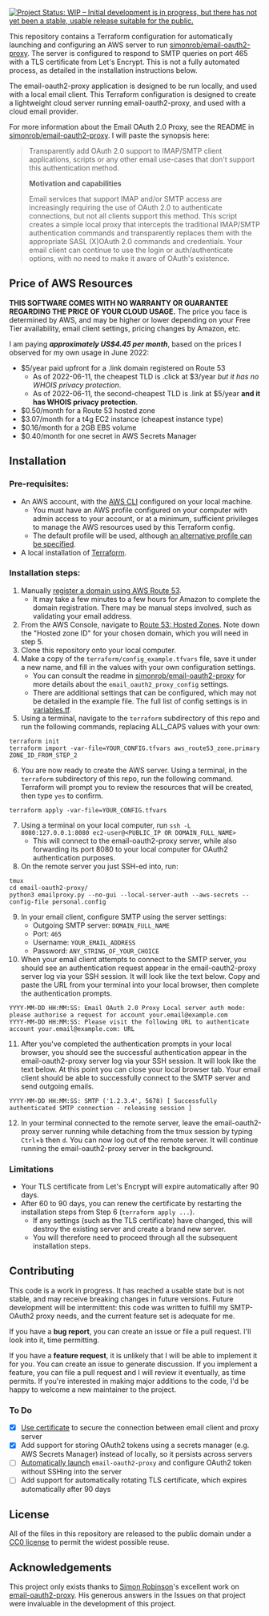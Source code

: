 [![Project Status: WIP – Initial development is in progress, but there has not yet been a stable, usable release suitable for the public.](https://www.repostatus.org/badges/latest/wip.svg)](https://www.repostatus.org/#wip)

This repository contains a Terraform configuration for automatically launching and configuring an AWS server to run [simonrob/email-oauth2-proxy](https://github.com/simonrob/email-oauth2-proxy). The server is configured to respond to SMTP queries on port 465 with a TLS certificate from Let's Encrypt. This is not a fully automated process, as detailed in the installation instructions below.

The email-oauth2-proxy application is designed to be run locally, and used with a local email client. This Terraform configuration is designed to create a lightweight cloud server running email-oauth2-proxy, and used with a cloud email provider.

For more information about the Email OAuth 2.0 Proxy, see the README in [simonrob/email-oauth2-proxy](https://github.com/simonrob/email-oauth2-proxy#readme). I will paste the synopsis here:

> Transparently add OAuth 2.0 support to IMAP/SMTP client applications, scripts or any other email use-cases that don't support this authentication method.
> 
> **Motivation and capabilities**
> 
> Email services that support IMAP and/or SMTP access are increasingly requiring the use of OAuth 2.0 to authenticate connections, but not all clients support this method. This script creates a simple local proxy that intercepts the traditional IMAP/SMTP authentication commands and transparently replaces them with the appropriate SASL (X)OAuth 2.0 commands and credentials. Your email client can continue to use the login or auth/authenticate options, with no need to make it aware of OAuth's existence.

## Price of AWS Resources

**THIS SOFTWARE COMES WITH NO WARRANTY OR GUARANTEE REGARDING THE PRICE OF YOUR CLOUD USAGE.** The price you face is determined by AWS, and may be higher or lower depending on your Free Tier availability, email client settings, pricing changes by Amazon, etc.

I am paying ***approximately US$4.45 per month***, based on the prices I observed for my own usage in June 2022:
* $5/year paid upfront for a .link domain registered on Route 53
   * As of 2022-06-11, the cheapest TLD is .click at $3/year *but it has no WHOIS privacy protection*.
   * As of 2022-06-11, the second-cheapest TLD is .link at $5/year **and it has WHOIS privacy protection**.
* $0.50/month for a Route 53 hosted zone
* $3.07/month for a t4g EC2 instance (cheapest instance type)
* $0.16/month for a 2GB EBS volume
* $0.40/month for one secret in AWS Secrets Manager

## Installation

### Pre-requisites:

* An AWS account, with the [AWS CLI](https://aws.amazon.com/cli/) configured on your local machine.
   * You must have an AWS profile configured on your computer with admin access to your account, or at a minimum, sufficient privileges to manage the AWS resources used by this Terraform config.
   * The default profile will be used, although [an alternative profile can be specified](https://github.com/michaelstepner/email-oauth2-proxy-aws/blob/6c31fef7bbc091b1f756ce969fb60bb951786e29/terraform/variables.tf#L5).
* A local installation of [Terraform](https://www.terraform.io/downloads).

### Installation steps:
1. Manually [register a domain using AWS Route 53](https://us-east-1.console.aws.amazon.com/route53/home#DomainRegistration).
   * It may take a few minutes to a few hours for Amazon to complete the domain registration. There may be manual steps involved, such as validating your email address.
2. From the AWS Console, navigate to [Route 53: Hosted Zones](https://us-east-1.console.aws.amazon.com/route53/v2/hostedzones#). Note down the "Hosted zone ID" for your chosen domain, which you will need in step 5.
3. Clone this repository onto your local computer.
4. Make a copy of the `terraform/config_example.tfvars` file, save it under a new name, and fill in the values with your own configuration settings.
   * You can consult the readme in [simonrob/email-oauth2-proxy](https://github.com/simonrob/email-oauth2-proxy#readme) for more details about the `email_oauth2_proxy_config` settings.
   * There are additional settings that can be configured, which may not be detailed in the example file. The full list of config settings is in [variables.tf](https://github.com/michaelstepner/email-oauth2-proxy-aws/blob/main/terraform/variables.tf).
5. Using a terminal, navigate to the `terraform` subdirectory of this repo and run the following commands, replacing ALL_CAPS values with your own:
```
terraform init
terraform import -var-file=YOUR_CONFIG.tfvars aws_route53_zone.primary ZONE_ID_FROM_STEP_2
```
6. You are now ready to create the AWS server. Using a terminal, in the `terraform` subdirectory of this repo, run the following command. Terraform will prompt you to review the resources that will be created, then type `yes` to confirm.
```
terraform apply -var-file=YOUR_CONFIG.tfvars
```
7. Using a terminal on your local computer, run `ssh -L 8080:127.0.0.1:8080 ec2-user@<PUBLIC_IP OR DOMAIN_FULL_NAME>`
   * This will connect to the email-oauth2-proxy server, while also forwarding its port 8080 to your local computer for OAuth2 authentication purposes.
8. On the remote server you just SSH-ed into, run:
```
tmux
cd email-oauth2-proxy/
python3 emailproxy.py --no-gui --local-server-auth --aws-secrets --config-file personal.config
```
9. In your email client, configure SMTP using the server settings:
   * Outgoing SMTP server: `DOMAIN_FULL_NAME`
   * Port: `465`
   * Username: `YOUR_EMAIL_ADDRESS`
   * Password: `ANY_STRING_OF_YOUR_CHOICE`
10. When your email client attempts to connect to the SMTP server, you should see an authentication request appear in the email-oauth2-proxy server log via your SSH session. It will look like the text below. Copy and paste the URL from your terminal into your local browser, then complete the authentication prompts.
```
YYYY-MM-DD HH:MM:SS: Email OAuth 2.0 Proxy Local server auth mode: please authorise a request for account your.email@example.com
YYYY-MM-DD HH:MM:SS: Please visit the following URL to authenticate account your.email@example.com: URL
```
11. After you've completed the authentication prompts in your local browser, you should see the successful authentication appear in the email-oauth2-proxy server log via your SSH session. It will look like the text below. At this point you can close your local browser tab. Your email client should be able to successfully connect to the SMTP server and send outgoing emails. 
```
YYYY-MM-DD HH:MM:SS: SMTP ('1.2.3.4', 5678) [ Successfully authenticated SMTP connection - releasing session ]
```
12. In your terminal connected to the remote server, leave the email-oauth2-proxy server running while detaching from the tmux session by typing `Ctrl`+`b` then `d`. You can now log out of the remote server. It will continue running the email-oauth2-proxy server in the background.

### Limitations

* Your TLS certificate from Let's Encrypt will expire automatically after 90 days.
* After 60 to 90 days, you can renew the certificate by restarting the installation steps from Step 6 (`terraform apply ...`).
   * If any settings (such as the TLS certificate) have changed, this will destroy the existing server and create a brand new server.
   * You will therefore need to proceed through all the subsequent installation steps.

## Contributing

This code is a work in progress. It has reached a usable state but is not stable, and may receive breaking changes in future versions. Future development will be intermittent: this code was written to fulfill my SMTP-OAuth2 proxy needs, and the current feature set is adequate for me.

If you have a **bug report**, you can create an issue or file a pull request. I'll look into it, time permitting.

If you have a **feature request**, it is unlikely that I will be able to implement it for you. You can create an issue to generate discussion. If you implement a feature, you can file a pull request and I will review it eventually, as time permits. If you're interested in making major additions to the code, I'd be happy to welcome a new maintainer to the project.

### To Do

- [x] [Use certificate](https://github.com/simonrob/email-oauth2-proxy/blob/b26c7b4d25f431e2a1ea12a30667cb9746401211/emailproxy.config#L28) to secure the connection between email client and proxy server
- [x] Add support for storing OAuth2 tokens using a secrets manager (e.g. AWS Secrets Manager) instead of locally, so it persists across servers
- [ ] [Automatically launch](https://github.com/simonrob/email-oauth2-proxy/issues/2#issuecomment-839713677) `email-oauth2-proxy` and configure OAuth2 token without SSHing into the server
- [ ] Add support for automatically rotating TLS certificate, which expires automatically after 90 days

## License

All of the files in this repository are released to the public domain under a [CC0 license](https://creativecommons.org/publicdomain/zero/1.0/) to permit the widest possible reuse.

## Acknowledgements

This project only exists thanks to [Simon Robinson](https://github.com/simonrob)'s excellent work on [email-oauth2-proxy](https://github.com/simonrob/email-oauth2-proxy). His generous answers in the Issues on that project were invaluable in the development of this project.
